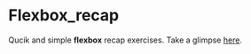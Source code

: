 # Flexbox_recap
Qucik and simple **flexbox** recap exercises.
Take a glimpse [here](https://shikinen.github.io/Flexbox_recap/).
